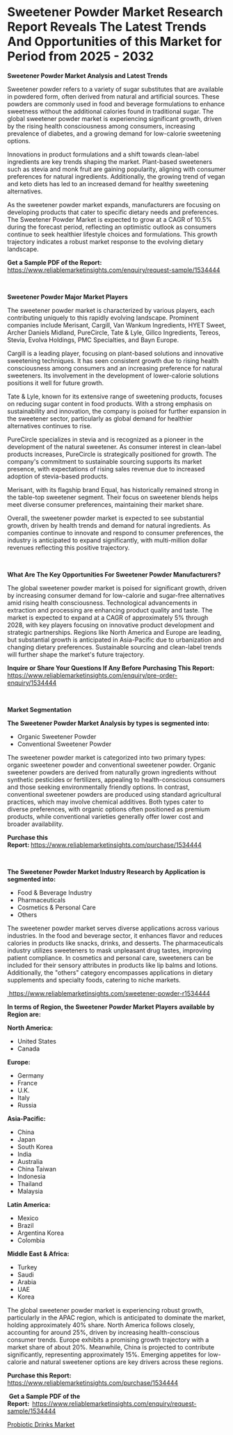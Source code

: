<p><h1>Sweetener Powder Market Research Report Reveals The Latest Trends And Opportunities of this Market for Period from 2025 - 2032</h1></p><p><strong>Sweetener Powder Market Analysis and Latest Trends</strong></p>
<p><p>Sweetener powder refers to a variety of sugar substitutes that are available in powdered form, often derived from natural and artificial sources. These powders are commonly used in food and beverage formulations to enhance sweetness without the additional calories found in traditional sugar. The global sweetener powder market is experiencing significant growth, driven by the rising health consciousness among consumers, increasing prevalence of diabetes, and a growing demand for low-calorie sweetening options.</p><p>Innovations in product formulations and a shift towards clean-label ingredients are key trends shaping the market. Plant-based sweeteners such as stevia and monk fruit are gaining popularity, aligning with consumer preferences for natural ingredients. Additionally, the growing trend of vegan and keto diets has led to an increased demand for healthy sweetening alternatives. </p><p>As the sweetener powder market expands, manufacturers are focusing on developing products that cater to specific dietary needs and preferences. The Sweetener Powder Market is expected to grow at a CAGR of 10.5% during the forecast period, reflecting an optimistic outlook as consumers continue to seek healthier lifestyle choices and formulations. This growth trajectory indicates a robust market response to the evolving dietary landscape.</p></p>
<p><strong>Get a Sample PDF of the Report:&nbsp;</strong> <a href="https://www.reliablemarketinsights.com/enquiry/request-sample/1534444?utm_campaign=2981&utm_medium=2&utm_source=Github&utm_content=ia&utm_term=07042025&utm_id=sweetener-powder">https://www.reliablemarketinsights.com/enquiry/request-sample/1534444</a></p>
<p>&nbsp;</p>
<p><strong>Sweetener Powder Major Market Players</strong></p>
<p><p>The sweetener powder market is characterized by various players, each contributing uniquely to this rapidly evolving landscape. Prominent companies include Merisant, Cargill, Van Wankum Ingredients, HYET Sweet, Archer Daniels Midland, PureCircle, Tate & Lyle, Gillco Ingredients, Tereos, Stevia, Evolva Holdings, PMC Specialties, and Bayn Europe.</p><p>Cargill is a leading player, focusing on plant-based solutions and innovative sweetening techniques. It has seen consistent growth due to rising health consciousness among consumers and an increasing preference for natural sweeteners. Its involvement in the development of lower-calorie solutions positions it well for future growth.</p><p>Tate & Lyle, known for its extensive range of sweetening products, focuses on reducing sugar content in food products. With a strong emphasis on sustainability and innovation, the company is poised for further expansion in the sweetener sector, particularly as global demand for healthier alternatives continues to rise.</p><p>PureCircle specializes in stevia and is recognized as a pioneer in the development of the natural sweetener. As consumer interest in clean-label products increases, PureCircle is strategically positioned for growth. The company's commitment to sustainable sourcing supports its market presence, with expectations of rising sales revenue due to increased adoption of stevia-based products.</p><p>Merisant, with its flagship brand Equal, has historically remained strong in the table-top sweetener segment. Their focus on sweetener blends helps meet diverse consumer preferences, maintaining their market share.</p><p>Overall, the sweetener powder market is expected to see substantial growth, driven by health trends and demand for natural ingredients. As companies continue to innovate and respond to consumer preferences, the industry is anticipated to expand significantly, with multi-million dollar revenues reflecting this positive trajectory.</p></p>
<p>&nbsp;</p>
<p><strong>What Are The Key Opportunities For Sweetener Powder Manufacturers?</strong></p>
<p><p>The global sweetener powder market is poised for significant growth, driven by increasing consumer demand for low-calorie and sugar-free alternatives amid rising health consciousness. Technological advancements in extraction and processing are enhancing product quality and taste. The market is expected to expand at a CAGR of approximately 5% through 2028, with key players focusing on innovative product development and strategic partnerships. Regions like North America and Europe are leading, but substantial growth is anticipated in Asia-Pacific due to urbanization and changing dietary preferences. Sustainable sourcing and clean-label trends will further shape the market's future trajectory.</p></p>
<p><strong>Inquire or Share Your Questions If Any Before Purchasing This Report:</strong> <a href="https://www.reliablemarketinsights.com/enquiry/pre-order-enquiry/1534444?utm_campaign=2981&utm_medium=2&utm_source=Github&utm_content=ia&utm_term=07042025&utm_id=sweetener-powder">https://www.reliablemarketinsights.com/enquiry/pre-order-enquiry/1534444</a></p>
<p>&nbsp;</p>
<p><strong>Market Segmentation</strong></p>
<p><strong>The Sweetener Powder Market Analysis by types is segmented into:</strong></p>
<p><ul><li>Organic Sweetener Powder</li><li>Conventional Sweetener Powder</li></ul></p>
<p><p>The sweetener powder market is categorized into two primary types: organic sweetener powder and conventional sweetener powder. Organic sweetener powders are derived from naturally grown ingredients without synthetic pesticides or fertilizers, appealing to health-conscious consumers and those seeking environmentally friendly options. In contrast, conventional sweetener powders are produced using standard agricultural practices, which may involve chemical additives. Both types cater to diverse preferences, with organic options often positioned as premium products, while conventional varieties generally offer lower cost and broader availability.</p></p>
<p><strong>Purchase this Report:&nbsp;</strong><a href="https://www.reliablemarketinsights.com/purchase/1534444?utm_campaign=2981&utm_medium=2&utm_source=Github&utm_content=ia&utm_term=07042025&utm_id=sweetener-powder">https://www.reliablemarketinsights.com/purchase/1534444</a></p>
<p>&nbsp;</p>
<p><strong>The Sweetener Powder Market Industry Research by Application is segmented into:</strong></p>
<p><ul><li>Food & Beverage Industry</li><li>Pharmaceuticals</li><li>Cosmetics & Personal Care</li><li>Others</li></ul></p>
<p><p>The sweetener powder market serves diverse applications across various industries. In the food and beverage sector, it enhances flavor and reduces calories in products like snacks, drinks, and desserts. The pharmaceuticals industry utilizes sweeteners to mask unpleasant drug tastes, improving patient compliance. In cosmetics and personal care, sweeteners can be included for their sensory attributes in products like lip balms and lotions. Additionally, the "others" category encompasses applications in dietary supplements and specialty foods, catering to niche markets.</p></p>
<p><a href="https://www.reliablemarketinsights.com/sweetener-powder-r1534444?utm_campaign=2981&utm_medium=2&utm_source=Github&utm_content=ia&utm_term=07042025&utm_id=sweetener-powder">&nbsp;https://www.reliablemarketinsights.com/sweetener-powder-r1534444</a></p>
<p><strong>In terms of Region, the Sweetener Powder Market Players available by Region are:</strong></p>
<p>
    <p> <strong> North America: </strong>
        <ul>
            <li>United States</li>
            <li>Canada</li>
        </ul>
        </p> 
    <p> <strong> Europe: </strong>
        <ul>
            <li>Germany</li>
            <li>France</li>
            <li>U.K.</li>
            <li>Italy</li>
            <li>Russia</li>
        </ul>
        </p> 
    <p> <strong> Asia-Pacific: </strong>
        <ul>
            <li>China</li>
            <li>Japan</li>
            <li>South Korea</li>
            <li>India</li>
            <li>Australia</li>
            <li>China Taiwan</li>
            <li>Indonesia</li>
            <li>Thailand</li>
            <li>Malaysia</li>
        </ul>
        </p> 
    <p> <strong> Latin America: </strong>
        <ul>
            <li>Mexico</li>
            <li>Brazil</li>
            <li>Argentina Korea</li>
            <li>Colombia</li>
        </ul>
        </p> 
    <p> <strong> Middle East & Africa: </strong>
        <ul>
            <li>Turkey</li>
            <li>Saudi</li>
            <li>Arabia</li>
            <li>UAE</li>
            <li>Korea</li>
        </ul>
    </p>
    </p>
<p><p>The global sweetener powder market is experiencing robust growth, particularly in the APAC region, which is anticipated to dominate the market, holding approximately 40% share. North America follows closely, accounting for around 25%, driven by increasing health-conscious consumer trends. Europe exhibits a promising growth trajectory with a market share of about 20%. Meanwhile, China is projected to contribute significantly, representing approximately 15%. Emerging appetites for low-calorie and natural sweetener options are key drivers across these regions.</p></p>
<p><strong>Purchase this Report: </strong><a href="https://www.reliablemarketinsights.com/purchase/1534444?utm_campaign=2981&utm_medium=2&utm_source=Github&utm_content=ia&utm_term=07042025&utm_id=sweetener-powder">https://www.reliablemarketinsights.com/purchase/1534444</a></p>
<p>&nbsp;<strong>Get a Sample PDF of the Report:&nbsp;&nbsp;</strong><a href="https://www.reliablemarketinsights.com/enquiry/request-sample/1534444?utm_campaign=2981&utm_medium=2&utm_source=Github&utm_content=ia&utm_term=07042025&utm_id=sweetener-powder">https://www.reliablemarketinsights.com/enquiry/request-sample/1534444</a></p>
<p><strong></strong></p>
<p><p><a href="https://github.com/djibenesha/Market-Research-Report-List-1/blob/main/probiotic-drinks-market.md?utm_campaign=2981&utm_medium=2&utm_source=Github&utm_content=ia&utm_term=07042025&utm_id=sweetener-powder">Probiotic Drinks Market</a></p></p>